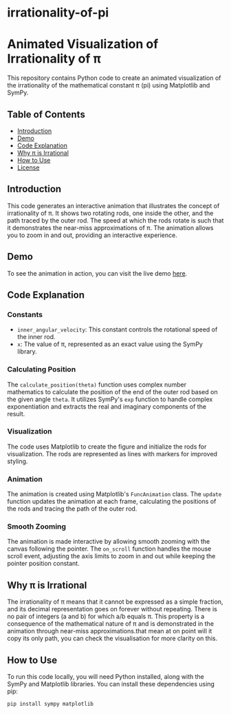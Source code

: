 # irrationality-of-pi

# Animated Visualization of Irrationality of π

This repository contains Python code to create an animated visualization of the irrationality of the mathematical constant π (pi) using Matplotlib and SymPy.

## Table of Contents

- [Introduction](#introduction)
- [Demo](#demo)
- [Code Explanation](#code-explanation)
- [Why π is Irrational](#why-pi-is-irrational)
- [How to Use](#how-to-use)
- [License](#license)

## Introduction

This code generates an interactive animation that illustrates the concept of irrationality of π. It shows two rotating rods, one inside the other, and the path traced by the outer rod. The speed at which the rods rotate is such that it demonstrates the near-miss approximations of π. The animation allows you to zoom in and out, providing an interactive experience.

## Demo

To see the animation in action, you can visit the live demo [here](#your-demo-link).

## Code Explanation

### Constants

- `inner_angular_velocity`: This constant controls the rotational speed of the inner rod.
- `x`: The value of π, represented as an exact value using the SymPy library.

### Calculating Position

The `calculate_position(theta)` function uses complex number mathematics to calculate the position of the end of the outer rod based on the given angle `theta`. It utilizes SymPy's `exp` function to handle complex exponentiation and extracts the real and imaginary components of the result.

### Visualization

The code uses Matplotlib to create the figure and initialize the rods for visualization. The rods are represented as lines with markers for improved styling.

### Animation

The animation is created using Matplotlib's `FuncAnimation` class. The `update` function updates the animation at each frame, calculating the positions of the rods and tracing the path of the outer rod.

### Smooth Zooming

The animation is made interactive by allowing smooth zooming with the canvas following the pointer. The `on_scroll` function handles the mouse scroll event, adjusting the axis limits to zoom in and out while keeping the pointer position constant.

## Why π is Irrational

The irrationality of π means that it cannot be expressed as a simple fraction, and its decimal representation goes on forever without repeating. There is no pair of integers (a and b) for which a/b equals π. This property is a consequence of the mathematical nature of π and is demonstrated in the animation through near-miss approximations.that mean at on point will it copy its only path, you can check the visualisation for more clarity on this.

## How to Use

To run this code locally, you will need Python installed, along with the SymPy and Matplotlib libraries. You can install these dependencies using pip:

```bash
pip install sympy matplotlib
